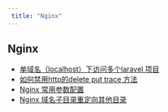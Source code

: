 ```yaml
---
 title: "Nginx"
---
```


## Nginx

- [单域名（localhost）下访问多个laravel 项目](/posts/nginx/17121.md)    
- [如何禁用http的delete put trace 方法](/posts/nginx/22650.md)    
- [Nginx 常用参数配置](/posts/nginx/23915.md)    
- [Nginx 域名子目录重定向其他目录](/posts/nginx/24990.md)    
